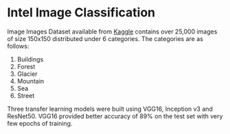# Intel Image Classification
Image Images Dataset available from [Kaggle](https://www.kaggle.com/datasets/puneet6060/intel-image-classification) contains over 25,000 images of size 150x150 distributed under 6 categories. The categories are as follows:

1. Buildings
2. Forest
3. Glacier
4. Mountain
5. Sea
6. Street

Three transfer learning models were built using VGG16, Inception v3 and ResNet50. VGG16 provided better accuracy of 89% on the test set with very few epochs of training. 
